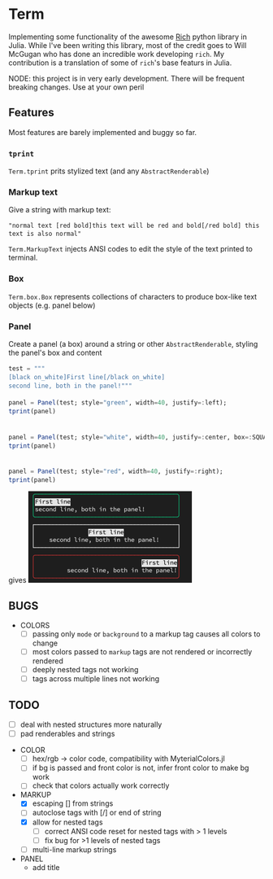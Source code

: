 # Term

Implementing some functionality of the awesome [Rich](https://github.com/Textualize/rich) python library in Julia.
While I've been writing this library, most of the credit goes to Will McGugan who has done an incredible work developing `rich`.
My contribution is a translation of some of `rich`'s base featurs in Julia.

NODE: this project is in very early development. There will be frequent breaking changes. Use at your own peril


## Features

Most features are barely implemented and buggy so far.

### `tprint`
`Term.tprint` prits stylized text (and any `AbstractRenderable`)

### Markup text
Give a string with markup text:
```
"normal text [red bold]this text will be red and bold[/red bold] this text is also normal"
```
`Term.MarkupText` injects ANSI codes to edit the style of the text printed to terminal.

### Box
`Term.box.Box` represents collections of characters to produce box-like text objects (e.g. panel below)


### Panel
Create a panel (a box) around a string or other `AbstractRenderable`, styling the panel's box and content
```julia
test = """
[black on_white]First line[/black on_white]
second line, both in the panel!"""

panel = Panel(test; style="green", width=40, justify=:left);
tprint(panel)


panel = Panel(test; style="white", width=40, justify=:center, box=:SQUARE);
tprint(panel)


panel = Panel(test; style="red", width=40, justify=:right);
tprint(panel)
```

gives
![](docs/images.jl/panel.png)

## BUGS
- COLORS
  - [ ] passing only `mode` or `background` to a markup tag causes all colors to change
  - [ ] most colors passed to `markup` tags are not rendered or incorrectly rendered
  - [ ] deeply nested tags not working
  - [ ] tags across multiple lines not working

## TODO
  - [ ] deal with nested structures more naturally
  - [ ] pad renderables and strings
  
  - COLOR
    - [ ] hex/rgb -> color code, compatibility with MyterialColors.jl
    - [ ] if bg is passed and front color is not, infer front color to make bg work
    - [ ] check that colors actually work correctly

- MARKUP
    - [x] escaping [] from strings
    - [ ] autoclose tags with [/] or end of string
    - [x] allow for nested tags
      - [ ] correct ANSI code reset for nested tags with > 1 levels
      - [ ] fix bug for >1 levels of nested tags
    - [ ] multi-line markup strings

- PANEL
  - add title
